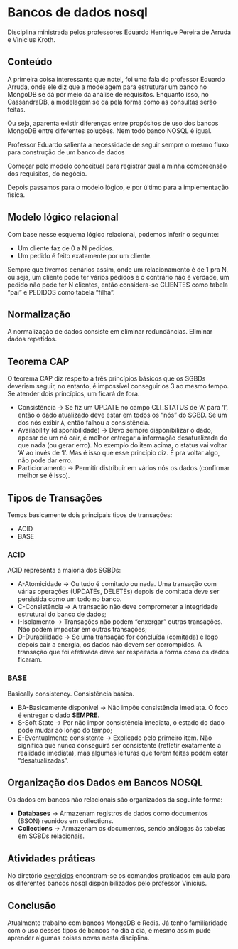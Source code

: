 # Bancos de dados nosql

Disciplina ministrada pelos professores Eduardo Henrique Pereira de Arruda e Vinicius Kroth.

## Conteúdo

A primeira coisa interessante que notei, foi uma fala do professor Eduardo Arruda, onde ele diz que a modelagem para estruturar um banco no MongoDB se dá por meio da análise de requisitos. Enquanto isso, no CassandraDB, a modelagem se dá pela forma como as consultas serão feitas.

Ou seja, aparenta existir diferenças entre propósitos de uso dos bancos MongoDB entre diferentes soluções. Nem todo banco NOSQL é igual.

Professor Eduardo salienta a necessidade de seguir sempre o mesmo fluxo para construção de um banco de dados

Começar pelo modelo conceitual para registrar qual a minha compreensão dos requisitos, do negócio.

Depois passamos para o modelo lógico, e por último para a implementação física.

## Modelo lógico relacional
Com base nesse esquema lógico relacional, podemos inferir o seguinte:

- Um cliente faz de 0 a N pedidos.
- Um pedido é feito exatamente por um cliente.

Sempre que tivemos cenários assim, onde um relacionamento é de 1 pra N, ou seja, um cliente pode ter vários pedidos e o contrário não é verdade, um pedido não pode ter N clientes, então considera-se CLIENTES como tabela “pai” e PEDIDOS como tabela “filha”.

## Normalização
A normalização de dados consiste em eliminar redundâncias. Eliminar dados repetidos.

## Teorema CAP
O teorema CAP diz respeito a três princípios básicos que os SGBDs deveriam seguir, no entanto, é impossível conseguir os 3 ao mesmo tempo. Se atender dois princípios, um ficará de fora.

- Consistência -> Se fiz um UPDATE no campo CLI_STATUS de ‘A’ para ‘I’, então o dado atualizado deve estar em todos os “nós” do SGBD. Se um dos nós exibir `A`, então falhou a consistência.
- Availability (disponibilidade) -> Devo sempre disponibilizar o dado, apesar de um nó cair, é melhor entregar a informação desatualizada do que nada (ou gerar erro). No exemplo do item acima, o status vai voltar ‘A’ ao invés de ‘I’. Mas é isso que esse princípio diz. É pra voltar algo, não pode dar erro.
- Particionamento -> Permitir distribuir em vários nós os dados (confirmar melhor se é isso).

## Tipos de Transações
Temos basicamente dois principais tipos de transações:

- ACID
- BASE

### ACID
ACID representa a maioria dos SGBDs:

- A-Atomicidade -> Ou tudo é comitado ou nada. Uma transação com várias operações (UPDATEs, DELETEs) depois de comitada deve ser persistida como um todo no banco.
- C-Consistência -> A transação não deve comprometer a integridade estrutural do banco de dados;
- I-Isolamento -> Transações não podem “enxergar” outras transações. Não podem impactar em outras transações;
- D-Durabilidade -> Se uma transação for concluída (comitada) e logo depois cair a energia, os dados não devem ser corrompidos. A transação que foi efetivada deve ser respeitada a forma como os dados ficaram.

### BASE 
Basically consistency. Consistência básica.

- BA-Basicamente disponível -> Não impõe consistência imediata. O foco é entregar o dado **SEMPRE**.
- S-Soft State -> Por não impor consistência imediata, o estado do dado pode mudar ao longo do tempo;
- E-Eventualmente consistente -> Explicado pelo primeiro item. Não significa que nunca conseguirá ser consistente (refletir exatamente a realidade imediata), mas algumas leituras que forem feitas podem estar “desatualizadas”.

## Organização dos Dados em Bancos NOSQL
Os dados em bancos não relacionais são organizados da seguinte forma:

- **Databases** -> Armazenam registros de dados como documentos (BSON) reunidos em collections.
- **Collections** -> Armazenam os documentos, sendo análogas às tabelas em SGBDs relacionais.

## Atividades práticas

No diretório [exercicios](./exercicios/) encontram-se os comandos praticados em aula para os diferentes bancos nosql disponibilizados pelo professor Vinicius.

## Conclusão

Atualmente trabalho com bancos MongoDB e Redis. Já tenho familiaridade com o uso desses tipos de bancos no dia a dia, e mesmo assim pude aprender algumas coisas novas nesta disciplina.